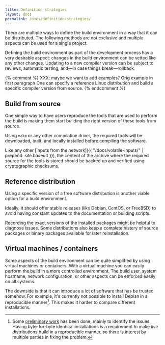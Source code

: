 ```yaml
---
title: Definition strategies
layout: docs
permalink: /docs/definition-strategies/
---
```


There are multiple ways to define the build environment in a way that it
can be distributed. The following methods are not exclusive and multiple
aspects can be used for a single project.

Defining the build environment as part of the development process has a
very desirable aspect: changes in the build environment can be vetted
like any other changes. Updating to a new compiler version can be
subject to reviews, automatic testing, and—in case things
break—rollback.

{% comment %}
XXX: maybe we want to add examples?
Orig example in first paragraph One can specify a reference
Linux distribution and build a specific compiler version from source.
{% endcomment %}

Build from source
-----------------

One simple way to have users reproduce the tools that are used to perform the
build is making them start building the right version of these tools from
source.

Using `make` or any other compilation driver, the required tools will be
downloaded, built, and locally installed before compiling the software.

Like any other [inputs from the network]({{ "/docs/volatile-inputs/" | prepend: site.baseurl }}),
the content of the archive where the required source for the tools is stored
should be backed up and verified using cryptographic checksums.

Reference distribution
----------------------

Using a specific version of a free software distribution is another viable
option for a build environment.

Ideally, it should offer stable releases (like Debian, CentOS, or
FreeBSD) to avoid having constant updates to the documentation or
building scripts.

Recording the exact versions of the installed packages might be helpful
to diagnose issues. Some distributions also keep a complete history
of source packages or binary packages available for later
reinstallation.

Virtual machines / containers
-----------------------------

Some aspects of the build environment can be quite simplified by using
virtual machines or containers. With a virtual machine you can
easily perform the build in a more controlled environment. The build
user, system hostname, network configuration, or other aspects can be
enforced easily on all systems.

The downside is that it can introduce a lot of software that has be
trusted somehow. For example, it's currently not possible to install
Debian in a reproducible manner[^reproducible-install]. This makes it
harder to compare different installations.

[^reproducible-install]: Some [preliminary work](https://wiki.debian.org/ReproducibleInstalls) has been done, mainly to identify the issues. Having byte-for-byte identical installations is a requirement to make *live* distributions build in a reproducible manner, so there is interest by multiple parties in fixing the problem.
